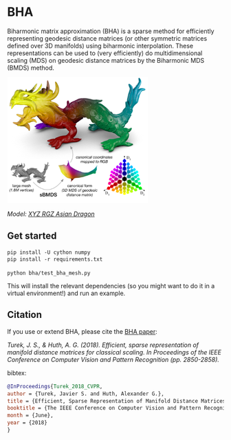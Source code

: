 # BHA
Biharmonic matrix approximation (BHA) is a sparse method for efficiently representing geodesic distance matrices (or other symmetric matrices defined over 3D manifolds) using biharmonic interpolation. These representations can be used to (very efficiently) do multidimensional scaling (MDS) on geodesic distance matrices by the Biharmonic MDS (BMDS) method.

<img src="header.png" width="65%">

_Model: [XYZ RGZ Asian Dragon](http://graphics.stanford.edu/data/3Dscanrep/)_

## Get started
```
pip install -U cython numpy
pip install -r requirements.txt

python bha/test_bha_mesh.py
```
This will install the relevant dependencies (so you might want to do it in a virtual environment!) and run an example.

## Citation
If you use or extend BHA, please cite the [BHA paper](http://openaccess.thecvf.com/content_cvpr_2018/papers/Turek_Efficient_Sparse_Representation_CVPR_2018_paper.pdf):

_Turek, J. S., & Huth, A. G. (2018). Efficient, sparse representation of manifold distance matrices for classical scaling. In Proceedings of the IEEE Conference on Computer Vision and Pattern Recognition (pp. 2850-2858)._

bibtex:
```bibtex
@InProceedings{Turek_2018_CVPR,
author = {Turek, Javier S. and Huth, Alexander G.},
title = {Efficient, Sparse Representation of Manifold Distance Matrices for Classical Scaling},
booktitle = {The IEEE Conference on Computer Vision and Pattern Recognition (CVPR)},
month = {June},
year = {2018}
}
```
